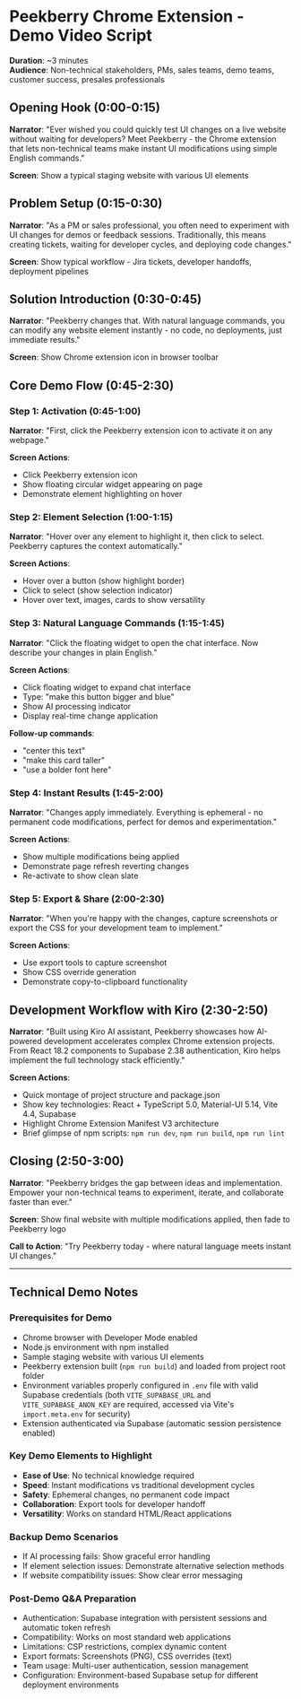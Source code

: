 # Peekberry Chrome Extension - Demo Video Script

**Duration**: ~3 minutes  
**Audience**: Non-technical stakeholders, PMs, sales teams, demo teams, customer success, presales professionals

## Opening Hook (0:00-0:15)

**Narrator**: "Ever wished you could quickly test UI changes on a live website without waiting for developers? Meet Peekberry - the Chrome extension that lets non-technical teams make instant UI modifications using simple English commands."

**Screen**: Show a typical staging website with various UI elements

## Problem Setup (0:15-0:30)

**Narrator**: "As a PM or sales professional, you often need to experiment with UI changes for demos or feedback sessions. Traditionally, this means creating tickets, waiting for developer cycles, and deploying code changes."

**Screen**: Show typical workflow - Jira tickets, developer handoffs, deployment pipelines

## Solution Introduction (0:30-0:45)

**Narrator**: "Peekberry changes that. With natural language commands, you can modify any website element instantly - no code, no deployments, just immediate results."

**Screen**: Show Chrome extension icon in browser toolbar

## Core Demo Flow (0:45-2:30)

### Step 1: Activation (0:45-1:00)

**Narrator**: "First, click the Peekberry extension icon to activate it on any webpage."

**Screen Actions**:

- Click Peekberry extension icon
- Show floating circular widget appearing on page
- Demonstrate element highlighting on hover

### Step 2: Element Selection (1:00-1:15)

**Narrator**: "Hover over any element to highlight it, then click to select. Peekberry captures the context automatically."

**Screen Actions**:

- Hover over a button (show highlight border)
- Click to select (show selection indicator)
- Hover over text, images, cards to show versatility

### Step 3: Natural Language Commands (1:15-1:45)

**Narrator**: "Click the floating widget to open the chat interface. Now describe your changes in plain English."

**Screen Actions**:

- Click floating widget to expand chat interface
- Type: "make this button bigger and blue"
- Show AI processing indicator
- Display real-time change application

**Follow-up commands**:

- "center this text"
- "make this card taller"
- "use a bolder font here"

### Step 4: Instant Results (1:45-2:00)

**Narrator**: "Changes apply immediately. Everything is ephemeral - no permanent code modifications, perfect for demos and experimentation."

**Screen Actions**:

- Show multiple modifications being applied
- Demonstrate page refresh reverting changes
- Re-activate to show clean slate

### Step 5: Export & Share (2:00-2:30)

**Narrator**: "When you're happy with the changes, capture screenshots or export the CSS for your development team to implement."

**Screen Actions**:

- Use export tools to capture screenshot
- Show CSS override generation
- Demonstrate copy-to-clipboard functionality

## Development Workflow with Kiro (2:30-2:50)

**Narrator**: "Built using Kiro AI assistant, Peekberry showcases how AI-powered development accelerates complex Chrome extension projects. From React 18.2 components to Supabase 2.38 authentication, Kiro helps implement the full technology stack efficiently."

**Screen Actions**:

- Quick montage of project structure and package.json
- Show key technologies: React + TypeScript 5.0, Material-UI 5.14, Vite 4.4, Supabase
- Highlight Chrome Extension Manifest V3 architecture
- Brief glimpse of npm scripts: `npm run dev`, `npm run build`, `npm run lint`

## Closing (2:50-3:00)

**Narrator**: "Peekberry bridges the gap between ideas and implementation. Empower your non-technical teams to experiment, iterate, and collaborate faster than ever."

**Screen**: Show final website with multiple modifications applied, then fade to Peekberry logo

**Call to Action**: "Try Peekberry today - where natural language meets instant UI changes."

---

## Technical Demo Notes

### Prerequisites for Demo

- Chrome browser with Developer Mode enabled
- Node.js environment with npm installed
- Sample staging website with various UI elements
- Peekberry extension built (`npm run build`) and loaded from project root folder
- Environment variables properly configured in `.env` file with valid Supabase credentials (both `VITE_SUPABASE_URL` and `VITE_SUPABASE_ANON_KEY` are required, accessed via Vite's `import.meta.env` for security)
- Extension authenticated via Supabase (automatic session persistence enabled)

### Key Demo Elements to Highlight

- **Ease of Use**: No technical knowledge required
- **Speed**: Instant modifications vs traditional development cycles
- **Safety**: Ephemeral changes, no permanent code impact
- **Collaboration**: Export tools for developer handoff
- **Versatility**: Works on standard HTML/React applications

### Backup Demo Scenarios

- If AI processing fails: Show graceful error handling
- If element selection issues: Demonstrate alternative selection methods
- If website compatibility issues: Show clear error messaging

### Post-Demo Q&A Preparation

- Authentication: Supabase integration with persistent sessions and automatic token refresh
- Compatibility: Works on most standard web applications
- Limitations: CSP restrictions, complex dynamic content
- Export formats: Screenshots (PNG), CSS overrides (text)
- Team usage: Multi-user authentication, session management
- Configuration: Environment-based Supabase setup for different deployment environments
